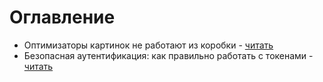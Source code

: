 # Оглавление

- Оптимизаторы картинок не работают из коробки - [читать](/articles/optimization/image-optimization-tools-not-working)
- Безопасная аутентификация: как правильно работать с токенами - [читать](/articles/security/secure-authentication-with-tokens)
